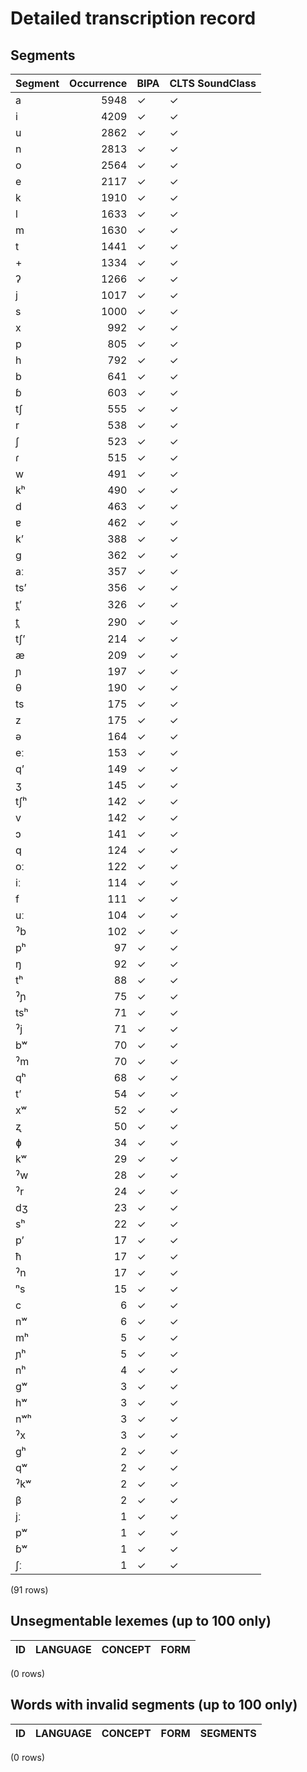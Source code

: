 
# Detailed transcription record

## Segments

| Segment | Occurrence | BIPA | CLTS SoundClass |
|:----------|-------------:|:-------|:------------------|
| a | 5948 | ✓ | ✓ |
| i | 4209 | ✓ | ✓ |
| u | 2862 | ✓ | ✓ |
| n | 2813 | ✓ | ✓ |
| o | 2564 | ✓ | ✓ |
| e | 2117 | ✓ | ✓ |
| k | 1910 | ✓ | ✓ |
| l | 1633 | ✓ | ✓ |
| m | 1630 | ✓ | ✓ |
| t | 1441 | ✓ | ✓ |
| + | 1334 | ✓ | ✓ |
| ʔ | 1266 | ✓ | ✓ |
| j | 1017 | ✓ | ✓ |
| s | 1000 | ✓ | ✓ |
| x | 992 | ✓ | ✓ |
| p | 805 | ✓ | ✓ |
| h | 792 | ✓ | ✓ |
| b | 641 | ✓ | ✓ |
| ɓ | 603 | ✓ | ✓ |
| tʃ | 555 | ✓ | ✓ |
| r | 538 | ✓ | ✓ |
| ʃ | 523 | ✓ | ✓ |
| ɾ | 515 | ✓ | ✓ |
| w | 491 | ✓ | ✓ |
| kʰ | 490 | ✓ | ✓ |
| d | 463 | ✓ | ✓ |
| ɐ | 462 | ✓ | ✓ |
| kʼ | 388 | ✓ | ✓ |
| g | 362 | ✓ | ✓ |
| aː | 357 | ✓ | ✓ |
| tsʼ | 356 | ✓ | ✓ |
| t̪ʼ | 326 | ✓ | ✓ |
| t̪ | 290 | ✓ | ✓ |
| tʃʼ | 214 | ✓ | ✓ |
| æ | 209 | ✓ | ✓ |
| ɲ | 197 | ✓ | ✓ |
| θ | 190 | ✓ | ✓ |
| ts | 175 | ✓ | ✓ |
| z | 175 | ✓ | ✓ |
| ə | 164 | ✓ | ✓ |
| eː | 153 | ✓ | ✓ |
| qʼ | 149 | ✓ | ✓ |
| ʒ | 145 | ✓ | ✓ |
| tʃʰ | 142 | ✓ | ✓ |
| v | 142 | ✓ | ✓ |
| ɔ | 141 | ✓ | ✓ |
| q | 124 | ✓ | ✓ |
| oː | 122 | ✓ | ✓ |
| iː | 114 | ✓ | ✓ |
| f | 111 | ✓ | ✓ |
| uː | 104 | ✓ | ✓ |
| ˀb | 102 | ✓ | ✓ |
| pʰ | 97 | ✓ | ✓ |
| ŋ | 92 | ✓ | ✓ |
| tʰ | 88 | ✓ | ✓ |
| ˀɲ | 75 | ✓ | ✓ |
| tsʰ | 71 | ✓ | ✓ |
| ˀj | 71 | ✓ | ✓ |
| bʷ | 70 | ✓ | ✓ |
| ˀm | 70 | ✓ | ✓ |
| qʰ | 68 | ✓ | ✓ |
| tʼ | 54 | ✓ | ✓ |
| xʷ | 52 | ✓ | ✓ |
| ʐ | 50 | ✓ | ✓ |
| ɸ | 34 | ✓ | ✓ |
| kʷ | 29 | ✓ | ✓ |
| ˀw | 28 | ✓ | ✓ |
| ˀr | 24 | ✓ | ✓ |
| dʒ | 23 | ✓ | ✓ |
| sʰ | 22 | ✓ | ✓ |
| pʼ | 17 | ✓ | ✓ |
| ħ | 17 | ✓ | ✓ |
| ˀn | 17 | ✓ | ✓ |
| ⁿs | 15 | ✓ | ✓ |
| c | 6 | ✓ | ✓ |
| nʷ | 6 | ✓ | ✓ |
| mʰ | 5 | ✓ | ✓ |
| ɲʰ | 5 | ✓ | ✓ |
| nʰ | 4 | ✓ | ✓ |
| gʷ | 3 | ✓ | ✓ |
| hʷ | 3 | ✓ | ✓ |
| nʷʰ | 3 | ✓ | ✓ |
| ˀx | 3 | ✓ | ✓ |
| gʰ | 2 | ✓ | ✓ |
| qʷ | 2 | ✓ | ✓ |
| ˀkʷ | 2 | ✓ | ✓ |
| β | 2 | ✓ | ✓ |
| jː | 1 | ✓ | ✓ |
| pʷ | 1 | ✓ | ✓ |
| ɓʷ | 1 | ✓ | ✓ |
| ʃː | 1 | ✓ | ✓ |

(91 rows)



## Unsegmentable lexemes (up to 100 only)

| ID | LANGUAGE | CONCEPT | FORM |
|------|------------|-----------|--------|

(0 rows)



## Words with invalid segments (up to 100 only)

| ID | LANGUAGE | CONCEPT | FORM | SEGMENTS |
|------|------------|-----------|--------|------------|

(0 rows)


